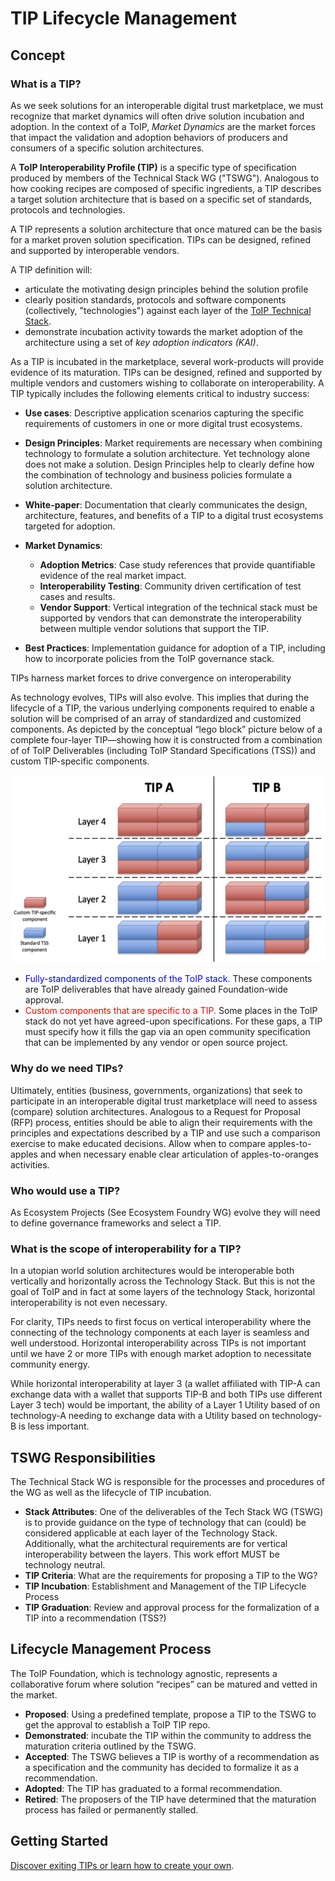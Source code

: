 # TIP Lifecycle Management

## Concept

### What is a TIP?
As we seek solutions for an interoperable digital trust marketplace, we must recognize that market dynamics will often drive solution incubation and adoption. In the context of a ToIP, *Market Dynamics* are the market forces that impact the validation and adoption behaviors of producers and consumers of a specific solution architectures.

A **ToIP Interoperability Profile (TIP)** is a specific type of specification produced by members of the Technical Stack WG ("TSWG"). Analogous to how cooking recipes are composed of specific ingredients, a TIP describes a target solution architecture that is based on a specific set of standards, protocols and technologies.

A TIP represents a solution architecture that once matured can be the basis for a market proven solution specification. TIPs can be designed, refined and supported by interoperable vendors.

A TIP definition will:

* articulate the motivating design principles behind the solution profile
* clearly position standards, protocols and software components (collectively, "technologies") against each layer of the [ToIP Technical Stack]().  
* demonstrate incubation activity towards the market adoption of the architecture using a set of *key adoption indicators (KAI)*.

As a TIP is incubated in the marketplace, several work-products will provide evidence of its maturation. TIPs can be designed, refined and supported by multiple vendors and customers wishing to collaborate on interoperability. A TIP typically includes the following elements critical to industry success:

* **Use cases**: Descriptive application scenarios capturing the specific requirements of customers in one or more digital trust ecosystems.
* **Design Principles**: Market requirements are necessary when combining technology to formulate a solution architecture. Yet technology alone does not make a solution. Design Principles help to clearly define how the combination of technology and business policies formulate a solution architecture.
* **White-paper**: Documentation that clearly communicates the design, architecture, features, and benefits of a TIP to a digital trust ecosystems targeted for adoption.
* **Market Dynamics**:

    * **Adoption Metrics**: Case study references that provide quantifiable evidence of the real market impact.
    * **Interoperability Testing**: Community driven certification of test cases and results.    
    * **Vendor Support**: Vertical integration of the technical stack must be supported by vendors that can demonstrate the interoperability between multiple vendor solutions that support the TIP.

* **Best Practices**: Implementation guidance for adoption of a TIP, including how to incorporate policies from the ToIP governance stack.

TIPs harness market forces to drive convergence on interoperability

As technology evolves, TIPs will also evolve. This implies that during the lifecycle of a TIP, the various underlying components required to enable a solution will be comprised of an array of standardized and customized components. As depicted by the conceptual “lego block” picture below of a complete four-layer TIP—showing how it is constructed from a combination of of ToIP Deliverables (including ToIP Standard Specifications (TSS)) and custom TIP-specific components.

![lego-gaps](./_images/tip-gap-legos.png)

* <font color="blue">Fully-standardized components of the ToIP stack.</font> These components are ToIP deliverables that have already gained Foundation-wide approval.
* <font color="red">Custom components that are specific to a TIP.</font> Some places in the ToIP stack do not yet have agreed-upon specifications. For these gaps, a TIP must specify how it fills the gap via an open community specification that can be implemented by any vendor or open source project.

### Why do we need TIPs?
Ultimately, entities (business, governments, organizations) that seek to participate in an interoperable digital trust marketplace will need to assess (compare) solution architectures. Analogous to a Request for Proposal (RFP) process, entities should be able to align their requirements with the principles and expectations described by a TIP and use such a comparison exercise to make educated decisions. Allow when to compare apples-to-apples and when necessary enable clear articulation of apples-to-oranges activities.

### Who would use a TIP?
As Ecosystem Projects (See Ecosystem Foundry WG) evolve they will need to define governance frameworks and select a TIP.

### What is the scope of interoperability for a TIP?
In a utopian world solution architectures would be interoperable both vertically and horizontally across the Technology Stack. But this is not the goal of ToIP and in fact at some layers of the technology Stack, horizontal interoperability is not even necessary.

For clarity, TIPs needs to first focus on vertical interoperability where the connecting of the technology components at each layer is seamless and well understood. Horizontal interoperability across TIPs is not important until we have 2 or more TIPs with enough market adoption to necessitate community energy.  

While horizontal interoperability at layer 3 (a wallet affiliated with TIP-A can exchange data with a wallet that supports TIP-B and both TIPs use different Layer 3 tech) would be important, the ability of a Layer 1 Utility based of on technology-A needing to exchange data with a Utility based on technology-B is less important.

## TSWG Responsibilities
The Technical Stack WG is responsible for the processes and procedures of the WG as well as the lifecycle of TIP incubation.

* **Stack Attributes**: One of the deliverables of the Tech Stack WG (TSWG) is to provide guidance on the type of technology that can (could) be considered applicable at each layer of the Technology Stack. Additionally, what the architectural requirements are for vertical interoperability between the layers. This work effort MUST be technology neutral.
* **TIP Criteria**: What are the requirements for proposing a TIP to the WG?
* **TIP Incubation**: Establishment and Management of the TIP Lifecycle Process
* **TIP Graduation**: Review and approval process for the formalization of a TIP into a recommendation (TSS?)

## Lifecycle Management Process
The ToIP Foundation, which is technology agnostic, represents a collaborative forum where solution “recipes” can be matured and vetted in the market.

* **Proposed**: Using a predefined template, propose a TIP to the TSWG to get the approval to establish a ToIP TIP repo.
* **Demonstrated**: incubate the TIP within the community to address the maturation criteria outlined by the TSWG.
* **Accepted**: The TSWG believes a TIP is worthy of a recommendation as a specification and the community has decided to formalize it as a recommendation.
* **Adopted**: The TIP has graduated to a formal recommendation.
* **Retired**: The proposers of the TIP have determined that the maturation process has failed or permanently stalled.

## Getting Started
[Discover exiting TIPs or learn how to create your own](./TIP_GETTING_STARTED.md).
